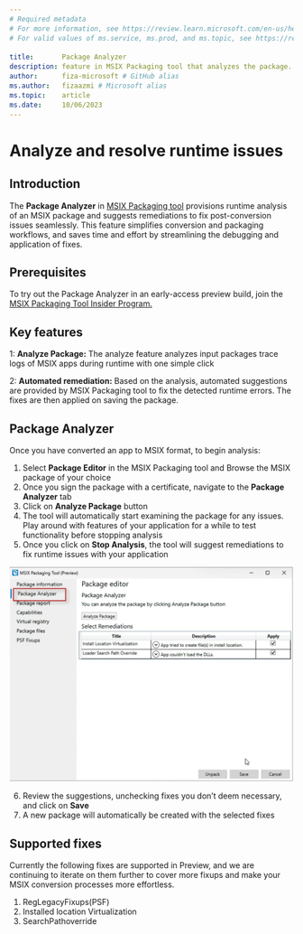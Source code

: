 ```yaml
---
# Required metadata
# For more information, see https://review.learn.microsoft.com/en-us/help/platform/learn-editor-add-metadata?branch=main
# For valid values of ms.service, ms.prod, and ms.topic, see https://review.learn.microsoft.com/en-us/help/platform/metadata-taxonomies?branch=main

title:       Package Analyzer
description: feature in MSIX Packaging tool that analyzes the package. It then detects errors and suggests fixes.
author:      fiza-microsoft # GitHub alias
ms.author:   fizaazmi # Microsoft alias
ms.topic:    article 
ms.date:     10/06/2023
---
```


# Analyze and resolve runtime issues

## Introduction
The **Package Analyzer** in [MSIX Packaging tool](/windows/msix/overview) provisions runtime analysis of an MSIX package and suggests remediations to fix post-conversion issues seamlessly. This feature simplifies conversion and packaging workflows, and saves time and effort by streamlining the debugging and application of fixes.

## Prerequisites
To try out the Package Analyzer in an early-access preview build, join the [MSIX Packaging Tool Insider Program.](/windows/msix/packaging-tool/insider-program)

## Key features 

1: **Analyze Package:**
The analyze feature analyzes input packages trace logs of MSIX apps during runtime with one simple click

2: **Automated remediation:**
Based on the analysis, automated suggestions are provided by MSIX Packaging tool to fix the detected runtime errors. The fixes are then applied on saving the package.

## Package Analyzer

Once you have converted an app to MSIX format, to begin analysis:

1. Select **Package Editor** in the MSIX Packaging tool and Browse the MSIX package of your choice
2. Once you sign the package with a certificate, navigate to the **Package Analyzer** tab 
3. Click on **Analyze Package** button
4. The tool will automatically start examining the package for any issues. Play around with features of your application for a while to test functionality before stopping analysis
5. Once you click on **Stop Analysis**, the tool will suggest remediations to fix runtime issues with your application

![Package-Analyzer](media/package-analyzer/screenshot-2023-10-06-014557.jpg)


6. Review the suggestions, unchecking fixes you don’t deem necessary, and click on **Save**
1. A new package will automatically be created with the selected fixes

## Supported fixes

Currently the following fixes are supported in Preview, and we are continuing to iterate on them further to cover more fixups and make your MSIX conversion processes more effortless.

1. RegLegacyFixups(PSF)
2. Installed location Virtualization
3. SearchPathoverride




